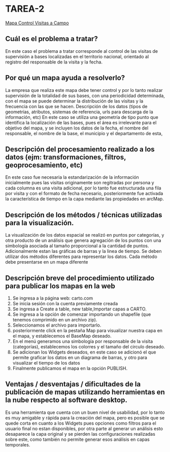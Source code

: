 # TAREA-2
[Mapa Control Visitas a Campo](https://vicajo.carto.com/builder/88fc88e2-4d75-479c-b38e-ba3c6e9272e7/embed)

## Cuál es el problema a tratar?

En este caso el problema a tratar corresponde al control de las visitas de supervisión a bases localizadas en el territorio nacional, orientado al registro del responsable de la visita y la fecha.

## Por qué un mapa ayuda a resolverlo?

La empresa que realiza este mapa debe tener control y por lo tanto realizar supervisión de la totalidad de sus bases, con una periodicidad determinada, con el mapa se puede determinar la distribución de las visitas y la frecuencia con las que se hacen.
Descripción de los datos (tipos de geometrías, atributos, sistemas de referencia, urls para descarga de la información, etc)
En este caso se utiliza una geometría de tipo punto que identifica la localización de las bases, pues el área es irrelevante para el objetivo del mapa, y se incluyen los datos de la fecha, el nombre del responsable, el nombre de la base, el municipio y el departamento de esta,

## Descripción del procesamiento realizado a los datos (ejm: transformaciones, filtros, geoprocesamiento, etc)

En este caso fue necesaria la estandarización de la información inicialmente pues las visitas originamente son regitradas por persona y cada columna es una visita adicional, por lo tanto fue estructurada una fila por visita y con el formato de fecha necesario, posteriormente fue activada la característica de tiempo en la capa mediante las propiedades en arcMap.

## Descripción de los métodos / técnicas utilizadas para la visualización.
La visualización de los datos espacial se realizó en puntos por categorías, y otra producto de un análisis que genera agregación de los puntos con una simbología asociada al tamaño proporcional a la cantidad de puntos. Adicionalmente estan las gráficas de barras y la linea de tiempo.
Se deben utilizar dos métodos diferentes para representar los datos.
Cada método debe presentarse en un mapa diferente

## Descripción breve del procedimiento utilizado para publicar los mapas en la web

1. Se ingresa a la página web: carto.com
2. Se inicia sesión con la cuenta previamente creada
3. Se ingresa a Create a table, new table,Importar capas a CARTO.
4. Se ingresa a la opción de comenzar importando un shapefile (que tenemos comprimido en un archivo zip).
5. Seleccionamos el archivo para importarlo.
6. posteriormente click en la pestaña Map para visualizar nuestra capa en el mapa, y establecemos el BaseMap deseado. 
7. En el menú generamos una simbología por responsable de la visita (categorías), establecemos los colorres y el tamaño del circulo deseado.
9. Se adicionan los Widgets deseados, en este caso se adicionó el que permite graficar los datos en un diagrama de barras, y otro para visualizar el tiempo de los datos
10. Finalmente publicamos el mapa en la opción PUBLISH. 

## Ventajas / desventajas / dificultades de la publicación de mapas utilizando herramientas en la nube respecto al software desktop.

Es una herramienta que cuenta con un buen nivel de usabilidad, por lo tanto es muy amigable y rápida para la creación del mapa, pero es posible que se quede corta en cuanto a los Widgets pues opciones como filtros para el usuario final no estan disponibles, por otra parte al generar un análisis esto desaparece la capa original y se pierden las configuraciones realizadas sobre este, como también no permite generar esos análisis en capas temporales.

